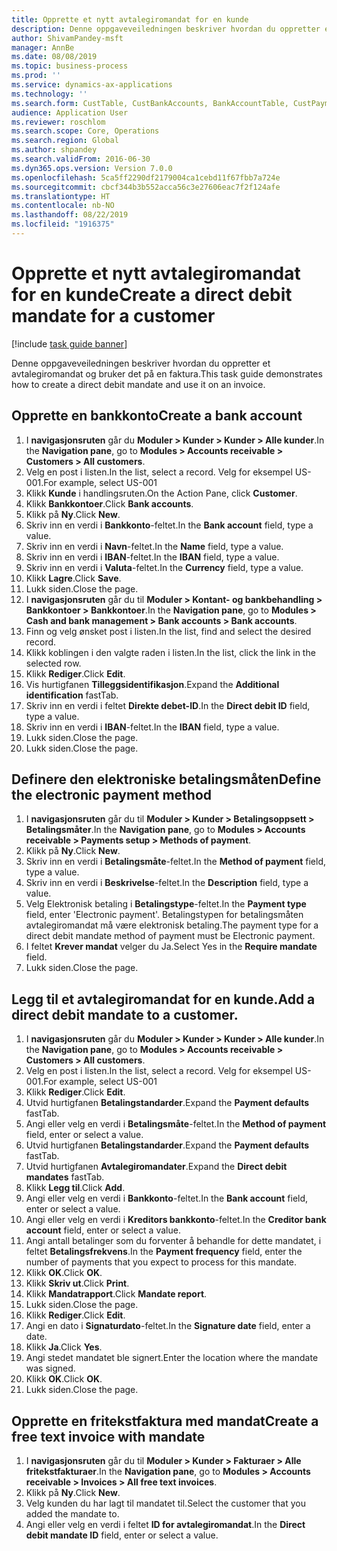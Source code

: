 ```yaml
---
title: Opprette et nytt avtalegiromandat for en kunde
description: Denne oppgaveveiledningen beskriver hvordan du oppretter et avtalegiromandat og bruker det på en faktura.
author: ShivamPandey-msft
manager: AnnBe
ms.date: 08/08/2019
ms.topic: business-process
ms.prod: ''
ms.service: dynamics-ax-applications
ms.technology: ''
ms.search.form: CustTable, CustBankAccounts, BankAccountTable, CustPaymMode, CustDirectDebitMandate, BankAccountTableLookUp, SrsReportViewerForm,  LogisticsAddressCityLookup, CustFreeInvoice, CustTableLookup
audience: Application User
ms.reviewer: roschlom
ms.search.scope: Core, Operations
ms.search.region: Global
ms.author: shpandey
ms.search.validFrom: 2016-06-30
ms.dyn365.ops.version: Version 7.0.0
ms.openlocfilehash: 5ca5ff2290df2179004ca1cebd11f67fbb7a724e
ms.sourcegitcommit: cbcf344b3b552acca56c3e27606eac7f2f124afe
ms.translationtype: HT
ms.contentlocale: nb-NO
ms.lasthandoff: 08/22/2019
ms.locfileid: "1916375"
---
```

# <a name="create-a-direct-debit-mandate-for-a-customer"></a><span data-ttu-id="1f40f-103">Opprette et nytt avtalegiromandat for en kunde</span><span class="sxs-lookup"><span data-stu-id="1f40f-103">Create a direct debit mandate for a customer</span></span>

[!include [task guide banner](../../includes/task-guide-banner.md)]

<span data-ttu-id="1f40f-104">Denne oppgaveveiledningen beskriver hvordan du oppretter et avtalegiromandat og bruker det på en faktura.</span><span class="sxs-lookup"><span data-stu-id="1f40f-104">This task guide demonstrates how to create a direct debit mandate and use it on an invoice.</span></span>


## <a name="create-a-bank-account"></a><span data-ttu-id="1f40f-105">Opprette en bankkonto</span><span class="sxs-lookup"><span data-stu-id="1f40f-105">Create a bank account</span></span>
1. <span data-ttu-id="1f40f-106">I **navigasjonsruten** går du **Moduler > Kunder > Kunder > Alle kunder**.</span><span class="sxs-lookup"><span data-stu-id="1f40f-106">In the **Navigation pane**, go to **Modules > Accounts receivable > Customers > All customers**.</span></span>
2. <span data-ttu-id="1f40f-107">Velg en post i listen.</span><span class="sxs-lookup"><span data-stu-id="1f40f-107">In the list, select a record.</span></span> <span data-ttu-id="1f40f-108">Velg for eksempel US-001.</span><span class="sxs-lookup"><span data-stu-id="1f40f-108">For example, select US-001</span></span>
3. <span data-ttu-id="1f40f-109">Klikk **Kunde** i handlingsruten.</span><span class="sxs-lookup"><span data-stu-id="1f40f-109">On the Action Pane, click **Customer**.</span></span>
4. <span data-ttu-id="1f40f-110">Klikk **Bankkontoer**.</span><span class="sxs-lookup"><span data-stu-id="1f40f-110">Click **Bank accounts**.</span></span>
5. <span data-ttu-id="1f40f-111">Klikk på **Ny**.</span><span class="sxs-lookup"><span data-stu-id="1f40f-111">Click **New**.</span></span>
6. <span data-ttu-id="1f40f-112">Skriv inn en verdi i **Bankkonto**-feltet.</span><span class="sxs-lookup"><span data-stu-id="1f40f-112">In the **Bank account** field, type a value.</span></span>
7. <span data-ttu-id="1f40f-113">Skriv inn en verdi i **Navn**-feltet.</span><span class="sxs-lookup"><span data-stu-id="1f40f-113">In the **Name** field, type a value.</span></span>
8. <span data-ttu-id="1f40f-114">Skriv inn en verdi i **IBAN**-feltet.</span><span class="sxs-lookup"><span data-stu-id="1f40f-114">In the **IBAN** field, type a value.</span></span>
9. <span data-ttu-id="1f40f-115">Skriv inn en verdi i **Valuta**-feltet.</span><span class="sxs-lookup"><span data-stu-id="1f40f-115">In the **Currency** field, type a value.</span></span>
10. <span data-ttu-id="1f40f-116">Klikk **Lagre**.</span><span class="sxs-lookup"><span data-stu-id="1f40f-116">Click **Save**.</span></span>
11. <span data-ttu-id="1f40f-117">Lukk siden.</span><span class="sxs-lookup"><span data-stu-id="1f40f-117">Close the page.</span></span>
12. <span data-ttu-id="1f40f-118">I **navigasjonsruten** går du til **Moduler > Kontant- og bankbehandling > Bankkontoer > Bankkontoer**.</span><span class="sxs-lookup"><span data-stu-id="1f40f-118">In the **Navigation pane**, go to **Modules > Cash and bank management > Bank accounts > Bank accounts**.</span></span>
13. <span data-ttu-id="1f40f-119">Finn og velg ønsket post i listen.</span><span class="sxs-lookup"><span data-stu-id="1f40f-119">In the list, find and select the desired record.</span></span>
14. <span data-ttu-id="1f40f-120">Klikk koblingen i den valgte raden i listen.</span><span class="sxs-lookup"><span data-stu-id="1f40f-120">In the list, click the link in the selected row.</span></span>
15. <span data-ttu-id="1f40f-121">Klikk **Rediger**.</span><span class="sxs-lookup"><span data-stu-id="1f40f-121">Click **Edit**.</span></span>
16. <span data-ttu-id="1f40f-122">Vis hurtigfanen **Tilleggsidentifikasjon**.</span><span class="sxs-lookup"><span data-stu-id="1f40f-122">Expand the **Additional identification** fastTab.</span></span>
17. <span data-ttu-id="1f40f-123">Skriv inn en verdi i feltet **Direkte debet-ID**.</span><span class="sxs-lookup"><span data-stu-id="1f40f-123">In the **Direct debit ID** field, type a value.</span></span>
18. <span data-ttu-id="1f40f-124">Skriv inn en verdi i **IBAN**-feltet.</span><span class="sxs-lookup"><span data-stu-id="1f40f-124">In the **IBAN** field, type a value.</span></span>
19. <span data-ttu-id="1f40f-125">Lukk siden.</span><span class="sxs-lookup"><span data-stu-id="1f40f-125">Close the page.</span></span>
20. <span data-ttu-id="1f40f-126">Lukk siden.</span><span class="sxs-lookup"><span data-stu-id="1f40f-126">Close the page.</span></span>

## <a name="define-the-electronic-payment-method"></a><span data-ttu-id="1f40f-127">Definere den elektroniske betalingsmåten</span><span class="sxs-lookup"><span data-stu-id="1f40f-127">Define the electronic payment method</span></span>
1. <span data-ttu-id="1f40f-128">I **navigasjonsruten** går du til **Moduler > Kunder > Betalingsoppsett > Betalingsmåter**.</span><span class="sxs-lookup"><span data-stu-id="1f40f-128">In the **Navigation pane**, go to **Modules > Accounts receivable > Payments setup > Methods of payment**.</span></span>
2. <span data-ttu-id="1f40f-129">Klikk på **Ny**.</span><span class="sxs-lookup"><span data-stu-id="1f40f-129">Click **New**.</span></span>
3. <span data-ttu-id="1f40f-130">Skriv inn en verdi i **Betalingsmåte**-feltet.</span><span class="sxs-lookup"><span data-stu-id="1f40f-130">In the **Method of payment** field, type a value.</span></span>
4. <span data-ttu-id="1f40f-131">Skriv inn en verdi i **Beskrivelse**-feltet.</span><span class="sxs-lookup"><span data-stu-id="1f40f-131">In the **Description** field, type a value.</span></span>
5. <span data-ttu-id="1f40f-132">Velg Elektronisk betaling i **Betalingstype**-feltet.</span><span class="sxs-lookup"><span data-stu-id="1f40f-132">In the **Payment type** field, enter 'Electronic payment'.</span></span> <span data-ttu-id="1f40f-133">Betalingstypen for betalingsmåten avtalegiromandat må være elektronisk betaling.</span><span class="sxs-lookup"><span data-stu-id="1f40f-133">The payment type for a direct debit mandate method of payment must be Electronic payment.</span></span>
6. <span data-ttu-id="1f40f-134">I feltet **Krever mandat** velger du Ja.</span><span class="sxs-lookup"><span data-stu-id="1f40f-134">Select Yes in the **Require mandate** field.</span></span>
7. <span data-ttu-id="1f40f-135">Lukk siden.</span><span class="sxs-lookup"><span data-stu-id="1f40f-135">Close the page.</span></span>

## <a name="add-a-direct-debit-mandate-to-a-customer"></a><span data-ttu-id="1f40f-136">Legg til et avtalegiromandat for en kunde.</span><span class="sxs-lookup"><span data-stu-id="1f40f-136">Add a direct debit mandate to a customer.</span></span>
1. <span data-ttu-id="1f40f-137">I **navigasjonsruten** går du **Moduler > Kunder > Kunder > Alle kunder**.</span><span class="sxs-lookup"><span data-stu-id="1f40f-137">In the **Navigation pane**, go to **Modules > Accounts receivable > Customers > All customers**.</span></span>
2. <span data-ttu-id="1f40f-138">Velg en post i listen.</span><span class="sxs-lookup"><span data-stu-id="1f40f-138">In the list, select a record.</span></span> <span data-ttu-id="1f40f-139">Velg for eksempel US-001.</span><span class="sxs-lookup"><span data-stu-id="1f40f-139">For example, select US-001</span></span>
3. <span data-ttu-id="1f40f-140">Klikk **Rediger**.</span><span class="sxs-lookup"><span data-stu-id="1f40f-140">Click **Edit**.</span></span>
4. <span data-ttu-id="1f40f-141">Utvid hurtigfanen **Betalingstandarder**.</span><span class="sxs-lookup"><span data-stu-id="1f40f-141">Expand the **Payment defaults** fastTab.</span></span>
5. <span data-ttu-id="1f40f-142">Angi eller velg en verdi i **Betalingsmåte**-feltet.</span><span class="sxs-lookup"><span data-stu-id="1f40f-142">In the **Method of payment** field, enter or select a value.</span></span>
6. <span data-ttu-id="1f40f-143">Utvid hurtigfanen **Betalingstandarder**.</span><span class="sxs-lookup"><span data-stu-id="1f40f-143">Expand the **Payment defaults** fastTab.</span></span>
7. <span data-ttu-id="1f40f-144">Utvid hurtigfanen **Avtalegiromandater**.</span><span class="sxs-lookup"><span data-stu-id="1f40f-144">Expand the **Direct debit mandates** fastTab.</span></span>
8. <span data-ttu-id="1f40f-145">Klikk **Legg til**.</span><span class="sxs-lookup"><span data-stu-id="1f40f-145">Click **Add**.</span></span>
9. <span data-ttu-id="1f40f-146">Angi eller velg en verdi i **Bankkonto**-feltet.</span><span class="sxs-lookup"><span data-stu-id="1f40f-146">In the **Bank account** field, enter or select a value.</span></span>
10. <span data-ttu-id="1f40f-147">Angi eller velg en verdi i **Kreditors bankkonto**-feltet.</span><span class="sxs-lookup"><span data-stu-id="1f40f-147">In the **Creditor bank account** field, enter or select a value.</span></span>
11. <span data-ttu-id="1f40f-148">Angi antall betalinger som du forventer å behandle for dette mandatet, i feltet **Betalingsfrekvens**.</span><span class="sxs-lookup"><span data-stu-id="1f40f-148">In the **Payment frequency** field, enter the number of payments that you expect to process for this mandate.</span></span>
12. <span data-ttu-id="1f40f-149">Klikk **OK**.</span><span class="sxs-lookup"><span data-stu-id="1f40f-149">Click **OK**.</span></span>
13. <span data-ttu-id="1f40f-150">Klikk **Skriv ut**.</span><span class="sxs-lookup"><span data-stu-id="1f40f-150">Click **Print**.</span></span>
14. <span data-ttu-id="1f40f-151">Klikk **Mandatrapport**.</span><span class="sxs-lookup"><span data-stu-id="1f40f-151">Click **Mandate report**.</span></span>
15. <span data-ttu-id="1f40f-152">Lukk siden.</span><span class="sxs-lookup"><span data-stu-id="1f40f-152">Close the page.</span></span>
16. <span data-ttu-id="1f40f-153">Klikk **Rediger**.</span><span class="sxs-lookup"><span data-stu-id="1f40f-153">Click **Edit**.</span></span>
17. <span data-ttu-id="1f40f-154">Angi en dato i **Signaturdato**-feltet.</span><span class="sxs-lookup"><span data-stu-id="1f40f-154">In the **Signature date** field, enter a date.</span></span>
18. <span data-ttu-id="1f40f-155">Klikk **Ja**.</span><span class="sxs-lookup"><span data-stu-id="1f40f-155">Click **Yes**.</span></span>
19. <span data-ttu-id="1f40f-156">Angi stedet mandatet ble signert.</span><span class="sxs-lookup"><span data-stu-id="1f40f-156">Enter the location where the mandate was signed.</span></span>
20. <span data-ttu-id="1f40f-157">Klikk **OK**.</span><span class="sxs-lookup"><span data-stu-id="1f40f-157">Click **OK**.</span></span>
21. <span data-ttu-id="1f40f-158">Lukk siden.</span><span class="sxs-lookup"><span data-stu-id="1f40f-158">Close the page.</span></span>

## <a name="create-a-free-text-invoice-with-mandate"></a><span data-ttu-id="1f40f-159">Opprette en fritekstfaktura med mandat</span><span class="sxs-lookup"><span data-stu-id="1f40f-159">Create a free text invoice with mandate</span></span>
1. <span data-ttu-id="1f40f-160">I **navigasjonsruten** går du til **Moduler > Kunder > Fakturaer > Alle fritekstfakturaer**.</span><span class="sxs-lookup"><span data-stu-id="1f40f-160">In the **Navigation pane**, go to **Modules > Accounts receivable > Invoices > All free text invoices**.</span></span>
2. <span data-ttu-id="1f40f-161">Klikk på **Ny**.</span><span class="sxs-lookup"><span data-stu-id="1f40f-161">Click **New**.</span></span>
3. <span data-ttu-id="1f40f-162">Velg kunden du har lagt til mandatet til.</span><span class="sxs-lookup"><span data-stu-id="1f40f-162">Select the customer that you added the mandate to.</span></span>
4. <span data-ttu-id="1f40f-163">Angi eller velg en verdi i feltet **ID for avtalegiromandat**.</span><span class="sxs-lookup"><span data-stu-id="1f40f-163">In the **Direct debit mandate ID** field, enter or select a value.</span></span>

